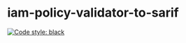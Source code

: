 # iam-policy-validator-to-sarif

[![Code style: black](https://img.shields.io/badge/code%20style-black-000000.svg)](https://github.com/psf/black)
